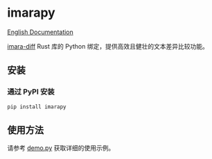 # imarapy

[English Documentation](README.md)

[imara-diff](https://github.com/pascalkuthe/imara-diff) Rust 库的 Python 绑定，提供高效且健壮的文本差异比较功能。

## 安装

### 通过 PyPI 安装

```bash
pip install imarapy
```

## 使用方法

请参考 [demo.py](./demo.py) 获取详细的使用示例。
